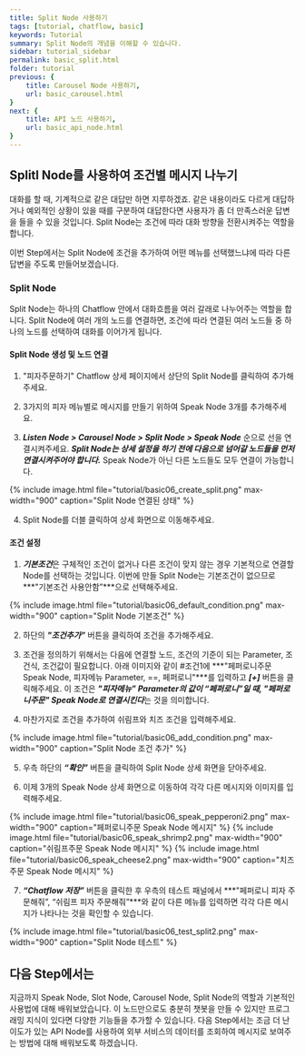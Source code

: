```yaml
---
title: Split Node 사용하기 
tags: [tutorial, chatflow, basic]
keywords: Tutorial
summary: Split Node의 개념을 이해할 수 있습니다.
sidebar: tutorial_sidebar
permalink: basic_split.html
folder: tutorial
previous: {
    title: Carousel Node 사용하기, 
    url: basic_carousel.html
}
next: {
    title: API 노드 사용하기,
    url: basic_api_node.html
}
---
```


## Splitl Node를 사용하여 조건별 메시지 나누기
대화를 할 때, 기계적으로 같은 대답만 하면 지루하겠죠. 같은 내용이라도 다르게 대답하거나 예외적인 상황이 있을 때를 구분하여 대답한다면 사용자가 좀 더 만족스러운 답변을 들을 수 있을 것입니다. Split Node는 조건에 따라 대화 방향을 전환시켜주는 역할을 합니다. 

이번 Step에서는 Split Node에 조건을 추가하여 어떤 메뉴를 선택했느냐에 따라 다른 답변을 주도록 만들어보겠습니다.

### Split Node
Split Node는 하나의 Chatflow 안에서 대화흐름을 여러 갈래로 나누어주는 역할을 합니다. Split Node에 여러 개의 노드를 연결하면, 조건에 따라 연결된 여러 노드들 중 하나의 노드를 선택하여 대화를 이어가게 됩니다.

#### Split Node 생성 및 노드 연결 
1) "피자주문하기" Chatflow 상세 페이지에서 상단의 Split Node를 클릭하여 추가해주세요.

2) 3가지의 피자 메뉴별로 메시지를 만들기 위하여 Speak Node 3개를 추가해주세요.

3) ***Listen Node > Carousel Node > Split Node > Speak Node*** 순으로 선을 연결시켜주세요. ***Split Node는 상세 설정을 하기 전에 다음으로 넘어갈 노드들을 먼저 연결시켜주어야 합니다.*** Speak Node가 아닌 다른 노드들도 모두 연결이 가능합니다.

{% include image.html file="tutorial/basic06_create_split.png" max-width="900" caption="Split Node 연결된 상태" %}

4) Split Node를 더블 클릭하여 상세 화면으로 이동해주세요.

#### 조건 설정
1) ***기본조건***은 구체적인 조건이 없거나 다른 조건이 맞지 않는 경우 기본적으로 연결할 Node를 선택하는 것입니다. 이번에 만들 Split Node는 기본조건이 없으므로 ***"기본조건 사용안함”***으로 선택해주세요.

{% include image.html file="tutorial/basic06_default_condition.png" max-width="900" caption="Split Node 기본조건" %}

2) 하단의 ***"조건추가”*** 버튼을 클릭하여 조건을 추가해주세요.

3) 조건을 정의하기 위해서는 다음에 연결할 노드, 조건의 기준이 되는 Parameter, 조건식, 조건값이 필요합니다. 아래 이미지와 같이 #조건1에 ***"페퍼로니주문 Speak Node, 피자메뉴 Parameter, ==, 페퍼로니"***를 입력하고 ***[+]*** 버튼을 클릭해주세요. 이 조건은 ***"피자메뉴” Parameter의 값이 “페퍼로니”일 때, "페퍼로니주문" Speak Node로 연결시킨다***는 것을 의미합니다.

4) 마찬가지로 조건을 추가하여 쉬림프와 치즈 조건을 입력해주세요.

{% include image.html file="tutorial/basic06_add_condition.png" max-width="900" caption="Split Node 조건 추가" %}

5) 우측 하단의 ***“확인”*** 버튼을 클릭하여 Split Node 상세 화면을 닫아주세요.

6) 이제 3개의 Speak Node 상세 화면으로 이동하여 각각 다른 메시지와 이미지를 입력해주세요.

{% include image.html file="tutorial/basic06_speak_pepperoni2.png" max-width="900" caption="페퍼로니주문 Speak Node 메시지" %}
{% include image.html file="tutorial/basic06_speak_shrimp2.png" max-width="900" caption="쉬림프주문 Speak Node 메시지" %}
{% include image.html file="tutorial/basic06_speak_cheese2.png" max-width="900" caption="치즈주문 Speak Node 메시지" %}

7) ***“Chatflow 저장”*** 버튼을 클릭한 후 우측의 테스트 패널에서 ***"페퍼로니 피자 주문해줘”, “쉬림프 피자 주문해줘”***와 같이 다른 메뉴를 입력하면 각각 다른 메시지가 나타나는 것을 확인할 수 있습니다.

{% include image.html file="tutorial/basic06_test_split2.png" max-width="900" caption="Split Node 테스트" %}


## 다음 Step에서는
지금까지 Speak Node, Slot Node, Carousel Node, Split Node의 역할과 기본적인 사용법에 대해 배워보았습니다. 이 노드만으로도 충분히 챗봇을 만들 수 있지만 프로그래밍 지식이 있다면  다양한 기능들을 추가할 수 있습니다. 다음 Step에서는 조금 더 난이도가 있는 API Node를 사용하여 외부 서비스의 데이터를 조회하여 메시지로 보여주는 방법에 대해 배워보도록 하겠습니다.
